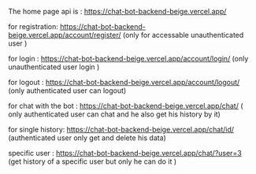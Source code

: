 

The home page api is :
 https://chat-bot-backend-beige.vercel.app/  

for registration:
https://chat-bot-backend-beige.vercel.app/account/register/  (only for accessable unauthenticated user )

for login :
https://chat-bot-backend-beige.vercel.app/account/login/ (only unauthenticated user login )


for logout :
  https://chat-bot-backend-beige.vercel.app/account/logout/  (only authenticated user can logout)
  
for chat with the bot :
 https://chat-bot-backend-beige.vercel.app/chat/  ( only authenticated user can chat and he also get his history by it)


 for single history:
          https://chat-bot-backend-beige.vercel.app/chat/id/ (authenticated user only get and delete his data)


specific user :
 https://chat-bot-backend-beige.vercel.app/chat/?user=3   (get history of a specific user but only he can do it )
